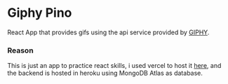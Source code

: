 # Giphy Pino
React App that provides gifs using the api service provided by [GIPHY](https://developers.giphy.com/docs/api#quick-start-guide).

### Reason

This is just an app to practice react skills, i used vercel to host it [here](https://giphy-pino.vercel.app), and the backend is hosted in heroku using MongoDB Atlas as database.